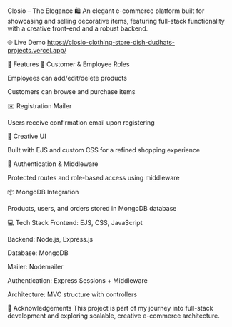 Closio – The Elegance 🛍️
An elegant e-commerce platform built for showcasing and selling decorative items, featuring full-stack functionality with a creative front-end and a robust backend.

🌐 Live Demo
https://closio-clothing-store-dish-dudhats-projects.vercel.app/

📌 Features
🧾 Customer & Employee Roles

Employees can add/edit/delete products

Customers can browse and purchase items

✉️ Registration Mailer

Users receive confirmation email upon registering

🎨 Creative UI

Built with EJS and custom CSS for a refined shopping experience

🔐 Authentication & Middleware

Protected routes and role-based access using middleware

📦 MongoDB Integration

Products, users, and orders stored in MongoDB database

💻 Tech Stack
Frontend: EJS, CSS, JavaScript

Backend: Node.js, Express.js

Database: MongoDB

Mailer: Nodemailer

Authentication: Express Sessions + Middleware

Architecture: MVC structure with controllers

🙌 Acknowledgements
This project is part of my journey into full-stack development and exploring scalable, creative e-commerce architecture.

